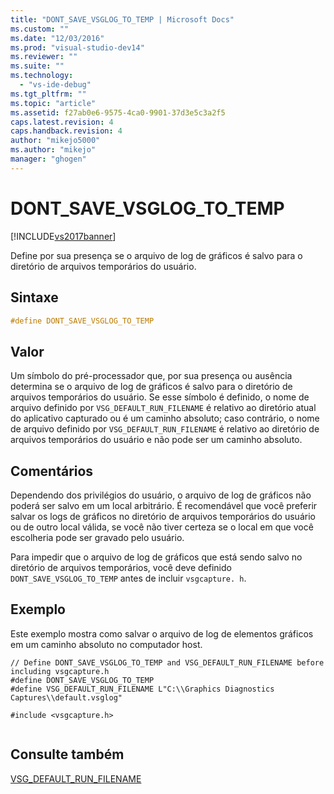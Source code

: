```yaml
---
title: "DONT_SAVE_VSGLOG_TO_TEMP | Microsoft Docs"
ms.custom: ""
ms.date: "12/03/2016"
ms.prod: "visual-studio-dev14"
ms.reviewer: ""
ms.suite: ""
ms.technology: 
  - "vs-ide-debug"
ms.tgt_pltfrm: ""
ms.topic: "article"
ms.assetid: f27ab0e6-9575-4ca0-9901-37d3e5c3a2f5
caps.latest.revision: 4
caps.handback.revision: 4
author: "mikejo5000"
ms.author: "mikejo"
manager: "ghogen"
---
```

# DONT_SAVE_VSGLOG_TO_TEMP
[!INCLUDE[vs2017banner](../code-quality/includes/vs2017banner.md)]

Define por sua presença se o arquivo de log de gráficos é salvo para o diretório de arquivos temporários do usuário.  
  
## Sintaxe  
  
```cpp  
#define DONT_SAVE_VSGLOG_TO_TEMP  
```  
  
## Valor  
 Um símbolo do pré\-processador que, por sua presença ou ausência determina se o arquivo de log de gráficos é salvo para o diretório de arquivos temporários do usuário. Se esse símbolo é definido, o nome de arquivo definido por `VSG_DEFAULT_RUN_FILENAME` é relativo ao diretório atual do aplicativo capturado ou é um caminho absoluto; caso contrário, o nome de arquivo definido por `VSG_DEFAULT_RUN_FILENAME` é relativo ao diretório de arquivos temporários do usuário e não pode ser um caminho absoluto.  
  
## Comentários  
 Dependendo dos privilégios do usuário, o arquivo de log de gráficos não poderá ser salvo em um local arbitrário. É recomendável que você preferir salvar os logs de gráficos no diretório de arquivos temporários do usuário ou de outro local válida, se você não tiver certeza se o local em que você escolheria pode ser gravado pelo usuário.  
  
 Para impedir que o arquivo de log de gráficos que está sendo salvo no diretório de arquivos temporários, você deve definido `DONT_SAVE_VSGLOG_TO_TEMP` antes de incluir `vsgcapture. h`.  
  
## Exemplo  
 Este exemplo mostra como salvar o arquivo de log de elementos gráficos em um caminho absoluto no computador host.  
  
```  
// Define DONT_SAVE_VSGLOG_TO_TEMP and VSG_DEFAULT_RUN_FILENAME before including vsgcapture.h  
#define DONT_SAVE_VSGLOG_TO_TEMP  
#define VSG_DEFAULT_RUN_FILENAME L"C:\\Graphics Diagnostics Captures\\default.vsglog"  
  
#include <vsgcapture.h>  
  
```  
  
## Consulte também  
 [VSG\_DEFAULT\_RUN\_FILENAME](../debugger/vsg-default-run-filename.md)